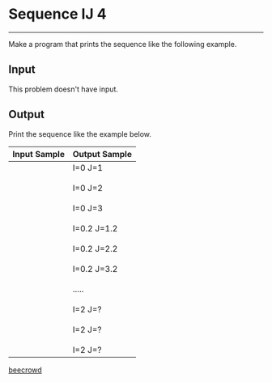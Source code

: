 # Sequence IJ 4

---

Make a program that prints the sequence like the following example.

## Input

This problem doesn't have input.

## Output

Print the sequence like the example below.

| Input Sample | Output Sample                                                                                                                                            |
| ------------ | -------------------------------------------------------------------------------------------------------------------------------------------------------- |
|              | I=0 J=1<br><br>I=0 J=2<br><br>I=0 J=3<br><br>I=0.2 J=1.2<br><br>I=0.2 J=2.2<br><br>I=0.2 J=3.2<br><br>.....<br><br>I=2 J=?<br><br>I=2 J=?<br><br>I=2 J=? |

[beecrowd](https://www.beecrowd.com.br/judge/en/problems/view/1098)
